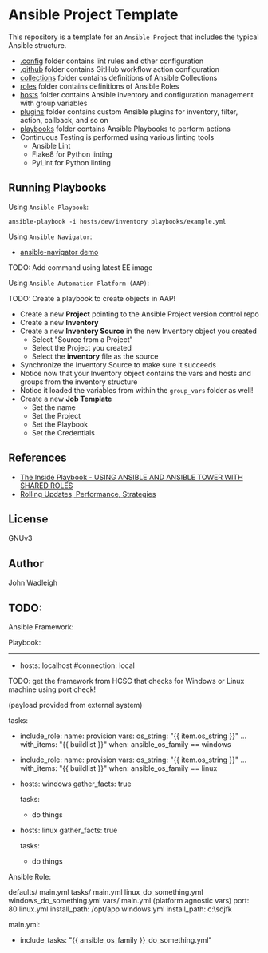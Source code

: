 # Ansible Project Template

This repository is a template for an `Ansible Project` that includes the typical Ansible structure.

- [.config](.config) folder contains lint rules and other configuration
- [.github](.github) folder contains GitHub workflow action configuration
- [collections](./collections/) folder contains definitions of Ansible Collections
- [roles](./roles/) folder contains definitions of Ansible Roles
- [hosts](./hosts/) folder contains Ansible inventory and configuration management with group variables
- [plugins](./plugins/) folder contains custom Ansible plugins for inventory, filter, action, callback, and so on
- [playbooks](./playbooks/) folder contains Ansible Playbooks to perform actions
- Continuous Testing is performed using various linting tools
  - Ansible Lint
  - Flake8 for Python linting
  - PyLint for Python linting

## Running Playbooks

Using `Ansible Playbook`:

```shell
ansible-playbook -i hosts/dev/inventory playbooks/example.yml
```

Using `Ansible Navigator`:

- [ansible-navigator demo](https://www.youtube.com/watch?v=J9PBKi8ydi4)

TODO: Add command using latest EE image

Using `Ansible Automation Platform (AAP)`:

TODO: Create a playbook to create objects in AAP!

- Create a new **Project** pointing to the Ansible Project version control repo
- Create a new **Inventory**
- Create a new **Inventory Source** in the new Inventory object you created
  - Select "Source from a Project"
  - Select the Project you created
  - Select the **inventory** file as the source
- Synchronize the Inventory Source to make sure it succeeds
- Notice now that your Inventory object contains the vars and hosts and groups from the inventory structure
- Notice it loaded the variables from within the `group_vars` folder as well!
- Create a new **Job Template**
  - Set the name
  - Set the Project
  - Set the Playbook
  - Set the Credentials

## References

- [The Inside Playbook - USING ANSIBLE AND ANSIBLE TOWER WITH SHARED ROLES](https://www.ansible.com/blog/using-ansible-and-ansible-tower-with-shared-roles)
- [Rolling Updates, Performance, Strategies](https://docs.ansible.com/ansible/latest/user_guide/playbooks_strategies.html)

## License

GNUv3

## Author

John Wadleigh


## TODO:

Ansible Framework:

Playbook:

---
- hosts: localhost
  #connection: local

TODO: get the framework from HCSC that checks for Windows or Linux machine using port check!

  (payload provided from external system)

  tasks:
  - include_role:
      name: provision
    vars:
      os_string: "{{ item.os_string }}"
      ...
    with_items: "{{ buildlist }}"
    when: ansible_os_family == windows

  - include_role:
      name: provision
    vars:
      os_string: "{{ item.os_string }}"
      ...
    with_items: "{{ buildlist }}"
    when: ansible_os_family == linux

- hosts: windows
  gather_facts: true

  tasks:
  - do things

- hosts: linux
  gather_facts: true

  tasks:
  - do things

Ansible Role:

defaults/
   main.yml
tasks/
   main.yml
   linux_do_something.yml
   windows_do_something.yml
vars/
   main.yml (platform agnostic vars)
     port: 80
   linux.yml
     install_path: /opt/app
   windows.yml 
      install_path: c:\sdjfk

main.yml:

- include_tasks: "{{ ansible_os_family }}_do_something.yml"

